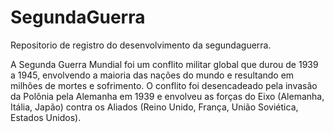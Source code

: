 # SegundaGuerra
Repositorio de registro do desenvolvimento da segundaguerra.

A Segunda Guerra Mundial foi um conflito militar global que durou de 1939 a 1945, envolvendo a maioria das nações do mundo e resultando em milhões de mortes e sofrimento. O conflito foi desencadeado pela invasão da Polônia pela Alemanha em 1939 e envolveu as forças do Eixo (Alemanha, Itália, Japão) contra os Aliados (Reino Unido, França, União Soviética, Estados Unidos). 
